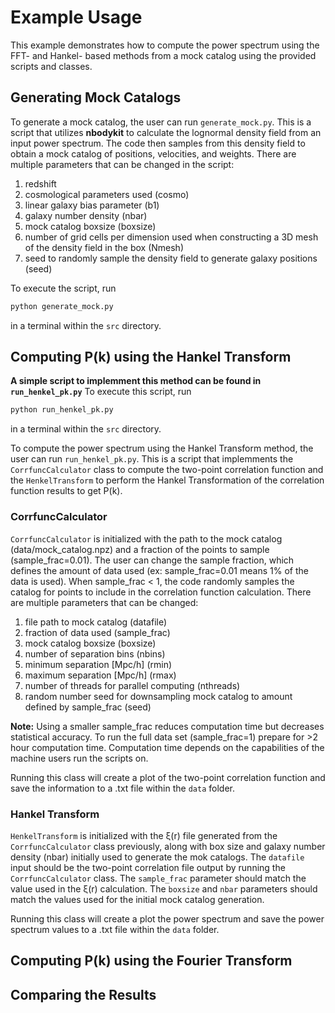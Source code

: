 # Example Usage

This example demonstrates how to compute the power spectrum using the FFT- and Hankel- based methods from a mock catalog using the provided scripts and classes.

## Generating Mock Catalogs ##

To generate a mock catalog, the user can run `generate_mock.py`. This is a script that utilizes **nbodykit** to calculate the lognormal density field from an input power spectrum. The code then samples from this density field to obtain a mock catalog of positions, velocities, and weights. There are multiple parameters that can be changed in the script:

1. redshift
2. cosmological parameters used (cosmo)
3. linear galaxy bias parameter (b1)
4. galaxy number density (nbar)
5. mock catalog boxsize (boxsize)
6. number of grid cells per dimension used when constructing a 3D mesh of the density field in the box (Nmesh)
7. seed to randomly sample the density field to generate galaxy positions (seed)

To execute the script, run

```bash
python generate_mock.py
```

in a terminal within the `src` directory.

## Computing P(k) using the Hankel Transform ##

**A simple script to implemment this method can be found in `run_henkel_pk.py`** To execute this script, run

```bash
python run_henkel_pk.py
```

in a terminal within the `src` directory.

To compute the power spectrum using the Hankel Transform method, the user can run `run_henkel_pk.py`. This is a script that implemments the `CorrfuncCalculator` class to compute the two-point correlation function and the  `HenkelTransform` to perform the Hankel Transformation of the correlation function results to get P(k). 

### CorrfuncCalculator ###
`CorrfuncCalculator` is initialized with the path to the mock catalog (data/mock_catalog.npz) and a fraction of the points to sample (sample_frac=0.01). The user can change the sample fraction, which defines the amount of data used (ex: sample_frac=0.01 means 1% of the data is used). When sample_frac < 1, the code randomly samples the catalog for points to include in the correlation function calculation. There are multiple parameters that can be changed:

1. file path to mock catalog (datafile)
2. fraction of data used (sample_frac)
3. mock catalog boxsize (boxsize)
4. number of separation bins (nbins)
5. minimum separation [Mpc/h] (rmin)
6. maximum separation [Mpc/h] (rmax)
7. number of threads for parallel computing (nthreads)
8. random number seed for downsampling mock catalog to amount defined by sample_frac (seed)

**Note:** Using a smaller sample_frac reduces computation time but decreases statistical accuracy. To run the full data set (sample_frac=1) prepare for >2 hour computation time. Computation time depends on the capabilities of the machine users run the scripts on.

Running this class will create a plot of the two-point correlation function and save the information to a .txt file within the `data` folder.

### Hankel Transform ###
`HenkelTransform` is initialized with the ξ(r) file generated from the `CorrfuncCalculator` class previously, along with box size and galaxy number density (nbar) initially used to generate the mok catalogs. The `datafile` input should be the two-point correlation file output by running the `CorrfuncCalculator` class. The `sample_frac` parameter should match the value used in the ξ(r) calculation. The `boxsize` and `nbar` parameters should match the values used for the initial mock catalog generation. 

Running this class will create a plot the power spectrum and save the power spectrum values to a .txt file within the `data` folder.

## Computing P(k) using the Fourier Transform ##

## Comparing the Results ##


